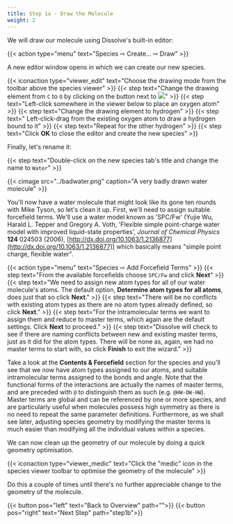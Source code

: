 ```yaml
---
title: Step 1a - Draw the Molecule
weight: 2
---
```



We will draw our molecule using Dissolve's built-in editor:

{{< action type="menu" text="Species &#8680; Create... &#8680; Draw" >}}


A new editor window opens in which we can create our new species.

{{< iconaction type="viewer_edit" text="Choose the drawing mode from the toolbar above the species viewer" >}}
{{< step text="Change the drawing element from `C` to `O` by clicking on the button next to ![](/img/viewer_edit.png)" >}}
{{< step text="Left-click somewhere in the viewer below to place an oxygen atom" >}}
{{< step text="Change the drawing element to hydrogen" >}}
{{< step text=" Left-click-drag from the existing oxygen atom to draw a hydrogen bound to it" >}}
{{< step text="Repeat for the other hydrogen" >}}
{{< step text="Click **OK** to close the editor and create the new species" >}}

Finally, let's rename it:

{{< step text="Double-click on the new species tab's title and change the name to `Water`" >}}


{{< cimage src="../badwater.png" caption="A very badly drawn water molecule" >}}

You'll now have a water molecule that might look like its gone ten rounds with Mike Tyson, so let's clean it up. First, we'll need to assign suitable forcefield terms. We'll use a water model known as 'SPC/Fw' (Yujie Wu, Harald L. Tepper and Gregory A. Voth, 'Flexible simple point-charge water model with improved liquid-state properties', <i>Journal of Chemical Physics</i> <b>124</b> 024503 (2006), [http://dx.doi.org/10.1063/1.2136877](http://dx.doi.org/10.1063/1.2136877)) which basically means "simple point charge, flexible water".

{{< action type="menu" text="Species &#8680; Add Forcefield Terms" >}}
{{< step text="From the available forcefields choose `SPC/Fw` and click **Next**" >}}
{{< step text="We need to assign new atom types for all of our water molecule's atoms. The default option, **Determine atom types for all atoms**, does just that so click **Next**." >}}
{{< step text="There will be no conflicts with existing atom types as there are no atom types already defined, so click **Next**." >}}
{{< step text="For the intramolecular terms we want to assign them and reduce to master terms, which again are the default settings. Click **Next** to proceed." >}}
{{< step text="Dissolve will check to see if there are naming conflicts between new and existing master terms, just as it did for the atom types. There will be none as, again, we had no master terms to start with, so click **Finish** to exit the wizard." >}}

Take a look at the **Contents & Forcefield** section for the species and you'll see that we now have atom types assigned to our atoms, and suitable intramolecular terms assigned to the bonds and angle. Note that the functional forms of the interactions are actually the names of master terms, and are preceded with `@` to distinguish them as such (e.g. `@HW-OW-HW`). Master terms are global and can be referenced by one or more species, and are particularly useful when molecules possess high symmetry as there is no need to repeat the same parameter definitions. Furthermore, as we shall see later, adjusting species geometry by modifying the master terms is much easier than modifying all the individual values within a species.

We can now clean up the geometry of our molecule by doing a quick geometry optimisation.

{{< iconaction type="viewer_medic" text="Click the \"medic\" icon in the species viewer toolbar to optimise the geometry of the molecule" >}}

Do this a couple of times until there's no further appreciable change to the geometry of the molecule.

{{< button pos="left" text="Back to Overview" path="">}}
{{< button pos="right" text="Next Step" path="step1b">}}
